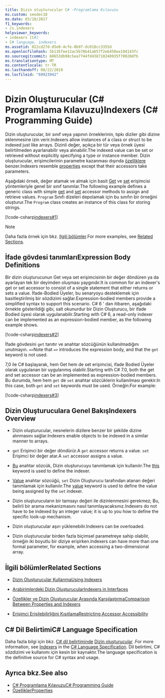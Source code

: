 ```yaml
---
title: Dizin oluşturucular C# -Programlama Kılavuzu
ms.custom: seodec18
ms.date: 03/10/2017
f1_keywords:
- cs.indexers
helpviewer_keywords:
- indexers [C#]
- C# language, indexers
ms.assetid: 022cd27d-d5e0-4cfe-8b97-dc018cc3355d
ms.openlocfilehash: 5b135fee12ac5b78b41a657f2eb458ea104143fc
ms.sourcegitcommit: 68653db98c5ea7744fd438710248935f70020dfb
ms.translationtype: MT
ms.contentlocale: tr-TR
ms.lasthandoff: 08/22/2019
ms.locfileid: "69923942"
---
```

# <a name="indexers-c-programming-guide"></a><span data-ttu-id="94745-102">Dizin Oluşturucular (C# Programlama Kılavuzu)</span><span class="sxs-lookup"><span data-stu-id="94745-102">Indexers (C# Programming Guide)</span></span>

<span data-ttu-id="94745-103">Dizin oluşturucular, bir sınıf veya yapının örneklerinin, tıpkı diziler gibi dizine eklenmesine izin verir.</span><span class="sxs-lookup"><span data-stu-id="94745-103">Indexers allow instances of a class or struct to be indexed just like arrays.</span></span> <span data-ttu-id="94745-104">Dizinli değer, açıkça bir tür veya örnek üyesi belirtilmeden ayarlanabilir veya alınabilir.</span><span class="sxs-lookup"><span data-stu-id="94745-104">The indexed value can be set or retrieved without explicitly specifying a type or instance member.</span></span> <span data-ttu-id="94745-105">Dizin oluşturucular, erişimcilerinin parametre kazanması dışında [özelliklere](../classes-and-structs/properties.md) benzer.</span><span class="sxs-lookup"><span data-stu-id="94745-105">Indexers resemble [properties](../classes-and-structs/properties.md) except that their accessors take parameters.</span></span>  
 
 <span data-ttu-id="94745-106">Aşağıdaki örnek, değer atamak ve almak için basit [Get](../../language-reference/keywords/get.md) ve [set](../../language-reference/keywords/set.md) erişimcisi yöntemleriyle genel bir sınıf tanımlar.</span><span class="sxs-lookup"><span data-stu-id="94745-106">The following example defines a generic class with simple [get](../../language-reference/keywords/get.md) and [set](../../language-reference/keywords/set.md) accessor methods to assign and retrieve values.</span></span> <span data-ttu-id="94745-107">`Program` Sınıfı dizeleri depolamak için bu sınıfın bir örneğini oluşturur.</span><span class="sxs-lookup"><span data-stu-id="94745-107">The `Program` class creates an instance of this class for storing strings.</span></span>  
  
 [!code-csharp[indexers#1](../../../../samples/snippets/csharp/programming-guide/indexers/indexer-1.cs)]  
  
> [!NOTE]
> <span data-ttu-id="94745-108">Daha fazla örnek için bkz. [Ilgili bölümler](./index.md#BKMK_RelatedSections).</span><span class="sxs-lookup"><span data-stu-id="94745-108">For more examples, see [Related Sections](./index.md#BKMK_RelatedSections).</span></span>  
  
## <a name="expression-body-definitions"></a><span data-ttu-id="94745-109">İfade gövdesi tanımları</span><span class="sxs-lookup"><span data-stu-id="94745-109">Expression Body Definitions</span></span>  
 
<span data-ttu-id="94745-110">Bir dizin oluşturucunun Get veya set erişimcisinin bir değer döndüren ya da ayarlayan tek bir deyimden oluşması yaygındır.</span><span class="sxs-lookup"><span data-stu-id="94745-110">It is common for an indexer's get or set accessor to consist of a single statement that either returns or sets a value.</span></span> <span data-ttu-id="94745-111">İfade-Bodied Üyeler, bu senaryoyu desteklemek için basitleştirilmiş bir sözdizimi sağlar.</span><span class="sxs-lookup"><span data-stu-id="94745-111">Expression-bodied members provide a simplified syntax to support this scenario.</span></span> <span data-ttu-id="94745-112">C# 6 ' dan itibaren, aşağıdaki örnekte gösterildiği gibi, salt okunurdur bir Dizin Oluşturucu, bir ifade Bodied üyesi olarak uygulanabilir.</span><span class="sxs-lookup"><span data-stu-id="94745-112">Starting with C# 6, a read-only indexer can be implemented as an expression-bodied member, as the following example shows.</span></span>

[!code-csharp[indexers#2](../../../../samples/snippets/csharp/programming-guide/indexers/indexer-2.cs)]  

<span data-ttu-id="94745-113">İfade gövdesini `get` tanıtır ve anahtar sözcüğünün kullanılmadığını unutmayın. `=>`</span><span class="sxs-lookup"><span data-stu-id="94745-113">Note that `=>` introduces the expression body, and that the `get` keyword is not used.</span></span> 

<span data-ttu-id="94745-114">7,0 ile C# başlayarak, hem Get hem de set erişimcisi, ifade Bodied Üyeler olarak uygulanan bir uygulanmış olabilir.</span><span class="sxs-lookup"><span data-stu-id="94745-114">Starting with C# 7.0, both the get and set accessor can be an implemented as expression-bodied members.</span></span> <span data-ttu-id="94745-115">Bu durumda, hem hem `get` de `set` anahtar sözcüklerin kullanılması gerekir.</span><span class="sxs-lookup"><span data-stu-id="94745-115">In this case, both `get` and `set` keywords must be used.</span></span> <span data-ttu-id="94745-116">Örneğin:</span><span class="sxs-lookup"><span data-stu-id="94745-116">For example:</span></span>

[!code-csharp[indexers#3](../../../../samples/snippets/csharp/programming-guide/indexers/indexer-3.cs)]  
  
## <a name="indexers-overview"></a><span data-ttu-id="94745-117">Dizin Oluşturuculara Genel Bakış</span><span class="sxs-lookup"><span data-stu-id="94745-117">Indexers Overview</span></span>  
  
- <span data-ttu-id="94745-118">Dizin oluşturucular, nesnelerin dizilere benzer bir şekilde dizine alınmasını sağlar.</span><span class="sxs-lookup"><span data-stu-id="94745-118">Indexers enable objects to be indexed in a similar manner to arrays.</span></span>  
  
- <span data-ttu-id="94745-119">`get` Erişimci bir değer döndürür.</span><span class="sxs-lookup"><span data-stu-id="94745-119">A `get` accessor returns a value.</span></span> <span data-ttu-id="94745-120">`set` Erişimci bir değer atar.</span><span class="sxs-lookup"><span data-stu-id="94745-120">A `set` accessor assigns a value.</span></span>  
  
- <span data-ttu-id="94745-121">[Bu](../../language-reference/keywords/this.md) anahtar sözcük, Dizin oluşturucuyu tanımlamak için kullanılır.</span><span class="sxs-lookup"><span data-stu-id="94745-121">The [this](../../language-reference/keywords/this.md) keyword is used to define the indexer.</span></span>  
  
- <span data-ttu-id="94745-122">[Value](../../language-reference/keywords/value.md) anahtar sözcüğü, `set` Dizin Oluşturucu tarafından atanan değeri tanımlamak için kullanılır.</span><span class="sxs-lookup"><span data-stu-id="94745-122">The [value](../../language-reference/keywords/value.md) keyword is used to define the value being assigned by the `set` indexer.</span></span>  
  
- <span data-ttu-id="94745-123">Dizin oluşturucuların bir tamsayı değeri ile dizinlenmesini gerekmez; Bu, belirli bir arama mekanizmasını nasıl tanımlayacaksınız.</span><span class="sxs-lookup"><span data-stu-id="94745-123">Indexers do not have to be indexed by an integer value; it is up to you how to define the specific look-up mechanism.</span></span>  
  
- <span data-ttu-id="94745-124">Dizin oluşturucular aşırı yüklenebilir.</span><span class="sxs-lookup"><span data-stu-id="94745-124">Indexers can be overloaded.</span></span>  
  
- <span data-ttu-id="94745-125">Dizin oluşturucular birden fazla biçimsel parametreye sahip olabilir, örneğin iki boyutlu bir diziye erişirken.</span><span class="sxs-lookup"><span data-stu-id="94745-125">Indexers can have more than one formal parameter, for example, when accessing a two-dimensional array.</span></span>  
  
## <a name="BKMK_RelatedSections"></a><span data-ttu-id="94745-126">İlgili bölümler</span><span class="sxs-lookup"><span data-stu-id="94745-126">Related Sections</span></span>  
  
- [<span data-ttu-id="94745-127">Dizin Oluşturucular Kullanma</span><span class="sxs-lookup"><span data-stu-id="94745-127">Using Indexers</span></span>](./using-indexers.md)  
  
- [<span data-ttu-id="94745-128">Arabirimlerdeki Dizin Oluşturucular</span><span class="sxs-lookup"><span data-stu-id="94745-128">Indexers in Interfaces</span></span>](./indexers-in-interfaces.md)  
  
- [<span data-ttu-id="94745-129">Özellikler ve Dizin Oluşturucular Arasında Karşılaştırma</span><span class="sxs-lookup"><span data-stu-id="94745-129">Comparison Between Properties and Indexers</span></span>](./comparison-between-properties-and-indexers.md)  
  
- [<span data-ttu-id="94745-130">Erişimci Erişilebilirliğini Kısıtlama</span><span class="sxs-lookup"><span data-stu-id="94745-130">Restricting Accessor Accessibility</span></span>](../classes-and-structs/restricting-accessor-accessibility.md)  
  
## <a name="c-language-specification"></a><span data-ttu-id="94745-131">C# Dil Belirtimi</span><span class="sxs-lookup"><span data-stu-id="94745-131">C# Language Specification</span></span>  

<span data-ttu-id="94745-132">Daha fazla bilgi için bkz. [ C# dil belirtiminde](../../language-reference/language-specification/index.md) [Dizin oluşturucular](~/_csharplang/spec/classes.md#indexers) .</span><span class="sxs-lookup"><span data-stu-id="94745-132">For more information, see [Indexers](~/_csharplang/spec/classes.md#indexers) in the [C# Language Specification](../../language-reference/language-specification/index.md).</span></span> <span data-ttu-id="94745-133">Dil belirtimi, C# sözdizimi ve kullanımı için kesin bir kaynaktır.</span><span class="sxs-lookup"><span data-stu-id="94745-133">The language specification is the definitive source for C# syntax and usage.</span></span>
  
## <a name="see-also"></a><span data-ttu-id="94745-134">Ayrıca bkz.</span><span class="sxs-lookup"><span data-stu-id="94745-134">See also</span></span>

- [<span data-ttu-id="94745-135">C# Programlama Kılavuzu</span><span class="sxs-lookup"><span data-stu-id="94745-135">C# Programming Guide</span></span>](../index.md)
- [<span data-ttu-id="94745-136">Özellikler</span><span class="sxs-lookup"><span data-stu-id="94745-136">Properties</span></span>](../classes-and-structs/properties.md)

